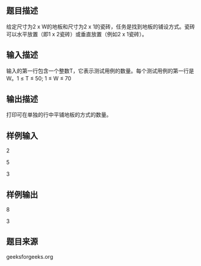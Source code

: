 ## 题目描述
给定尺寸为2 x W的地板和尺寸为2 x 1的瓷砖，任务是找到地板的铺设方式。瓷砖可以水平放置（即1 x 2瓷砖）或垂直放置（例如2 x 1瓷砖）。
## 输入描述
输入的第一行包含一个整数T，它表示测试用例的数量。每个测试用例的第一行是W。1 ≤ T ≤ 50;
1 ≤ W ≤ 70
## 输出描述
打印可在单独的行中平铺地板的方式的数量。
## 样例输入
2

5

3
## 样例输出
8

3
## 题目来源
geeksforgeeks.org